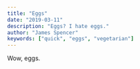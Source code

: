 ```yaml
---
title: "Eggs"
date: "2019-03-11"
description: "Eggs? I hate eggs."
author: "James Spencer"
keywords: ["quick", "eggs", "vegetarian"]
---
```


Wow, eggs.
